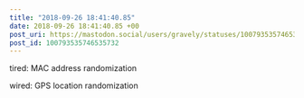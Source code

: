 ```yaml
---
title: "2018-09-26 18:41:40.85"
date: 2018-09-26 18:41:40.85 +00
post_uri: https://mastodon.social/users/gravely/statuses/100793535746535732
post_id: 100793535746535732
---
```

tired: MAC address randomization

wired: GPS location randomization


